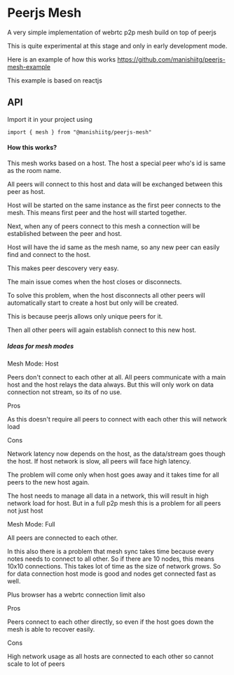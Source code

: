 # Peerjs Mesh #

A very simple implementation of webrtc p2p mesh build on top of peerjs

This is quite experimental at this stage and only in early development mode.

Here is an example of how this works https://github.com/manishiitg/peerjs-mesh-example  

This example is based on reactjs

## API ##

Import it in your project using

```
import { mesh } from "@manishiitg/peerjs-mesh"
```




#### How this works? ####

This mesh works based on a host. The host a special peer who's id is same as the room name.

All peers will connect to this host and data will be exchanged between this peer as host.

Host will be started on the same instance as the first peer connects to the mesh. This means first peer and the host will started together.

Next, when any of peers connect to this mesh a connection will be established between the peer and host.

Host will have the id same as the mesh name, so any new peer can easily find and connect to the host. 

This makes peer descovery very easy.

The main issue comes when the host closes or disconnects. 

To solve this problem, when the host disconnects all other peers will automatically start to create a host but only will be created.

This is because peerjs allows only unique peers for it.

Then all other peers will again establish connect to this new host.


##### Ideas for mesh modes #####

Mesh Mode: Host

Peers don't connect to each other at all. All peers communicate with a main host and the host relays the data always.
But this will only work on data connection not stream, so its of no use.

Pros

As this doesn't require all peers to connect with each other this will network load

Cons

Network latency now depends on the host, as the data/stream goes though the host. If host network is slow, all peers will face high latency.

The problem will come only when host goes away and it takes time for all peers to the new host again. 

The host needs to manage all data in a network, this will result in high network load for host. But in a full p2p mesh this is a problem for all peers not just host


Mesh Mode: Full

All peers are connected to each other.

In this also there is a problem that mesh sync takes time because every notes needs to connect to all other.
So if there are 10 nodes, this means 10x10 connections. This takes lot of time as the size of network grows.
So for data connection host mode is good and nodes get connected fast as well.

Plus browser has a webrtc connection limit also

Pros

Peers connect to each other directly, so even if the host goes down the mesh is able to recover easily.

Cons

High network usage as all hosts are connected to each other so cannot scale to lot of peers

